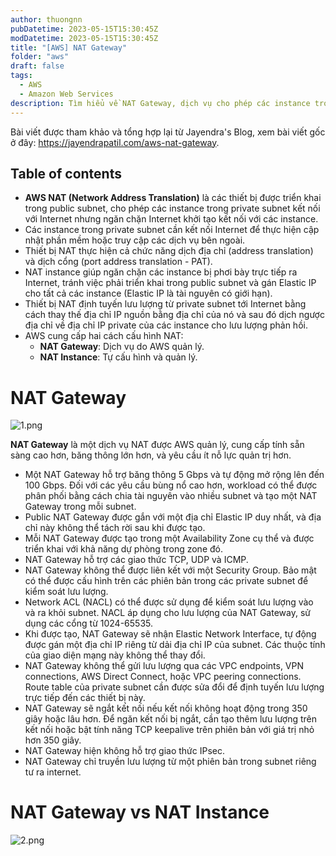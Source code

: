 ```yaml
---
author: thuongnn
pubDatetime: 2023-05-15T15:30:45Z
modDatetime: 2023-05-15T15:30:45Z
title: "[AWS] NAT Gateway"
folder: "aws"
draft: false
tags:
  - AWS
  - Amazon Web Services
description: Tìm hiểu về NAT Gateway, dịch vụ cho phép các instance trong private subnet kết nối với internet.
---
```


Bài viết được tham khảo và tổng hợp lại từ Jayendra's Blog, xem bài viết gốc ở đây: https://jayendrapatil.com/aws-nat-gateway.

## Table of contents

- **AWS NAT (Network Address Translation)** là các thiết bị được triển khai trong public subnet, cho phép các instance trong private subnet kết nối với Internet nhưng ngăn chặn Internet khởi tạo kết nối với các instance.
- Các instance trong private subnet cần kết nối Internet để thực hiện cập nhật phần mềm hoặc truy cập các dịch vụ bên ngoài.
- Thiết bị NAT thực hiện cả chức năng dịch địa chỉ (address translation) và dịch cổng (port address translation - PAT).
- NAT instance giúp ngăn chặn các instance bị phơi bày trực tiếp ra Internet, tránh việc phải triển khai trong public subnet và gán Elastic IP cho tất cả các instance (Elastic IP là tài nguyên có giới hạn).
- Thiết bị NAT định tuyến lưu lượng từ private subnet tới Internet bằng cách thay thế địa chỉ IP nguồn bằng địa chỉ của nó và sau đó dịch ngược địa chỉ về địa chỉ IP private của các instance cho lưu lượng phản hồi.
- AWS cung cấp hai cách cấu hình NAT:
  - **NAT Gateway**: Dịch vụ do AWS quản lý.
  - **NAT Instance**: Tự cấu hình và quản lý.

# **NAT Gateway**

![1.png](@/assets/images/aws/networking/nat-gateway/1.png)

**NAT Gateway** là một dịch vụ NAT được AWS quản lý, cung cấp tính sẵn sàng cao hơn, băng thông lớn hơn, và yêu cầu ít nỗ lực quản trị hơn.

- Một NAT Gateway hỗ trợ băng thông 5 Gbps và tự động mở rộng lên đến 100 Gbps. Đối với các yêu cầu bùng nổ cao hơn, workload có thể được phân phối bằng cách chia tài nguyên vào nhiều subnet và tạo một NAT Gateway trong mỗi subnet.
- Public NAT Gateway được gắn với một địa chỉ Elastic IP duy nhất, và địa chỉ này không thể tách rời sau khi được tạo.
- Mỗi NAT Gateway được tạo trong một Availability Zone cụ thể và được triển khai với khả năng dự phòng trong zone đó.
- NAT Gateway hỗ trợ các giao thức TCP, UDP và ICMP.
- NAT Gateway không thể được liên kết với một Security Group. Bảo mật có thể được cấu hình trên các phiên bản trong các private subnet để kiểm soát lưu lượng.
- Network ACL (NACL) có thể được sử dụng để kiểm soát lưu lượng vào và ra khỏi subnet. NACL áp dụng cho lưu lượng của NAT Gateway, sử dụng các cổng từ 1024-65535.
- Khi được tạo, NAT Gateway sẽ nhận Elastic Network Interface, tự động được gán một địa chỉ IP riêng từ dải địa chỉ IP của subnet. Các thuộc tính của giao diện mạng này không thể thay đổi.
- NAT Gateway không thể gửi lưu lượng qua các VPC endpoints, VPN connections, AWS Direct Connect, hoặc VPC peering connections. Route table của private subnet cần được sửa đổi để định tuyến lưu lượng trực tiếp đến các thiết bị này.
- NAT Gateway sẽ ngắt kết nối nếu kết nối không hoạt động trong 350 giây hoặc lâu hơn. Để ngăn kết nối bị ngắt, cần tạo thêm lưu lượng trên kết nối hoặc bật tính năng TCP keepalive trên phiên bản với giá trị nhỏ hơn 350 giây.
- NAT Gateway hiện không hỗ trợ giao thức IPsec.
- NAT Gateway chỉ truyền lưu lượng từ một phiên bản trong subnet riêng tư ra internet.

# NAT Gateway vs NAT Instance

![2.png](@/assets/images/aws/networking/nat-gateway/2.png)
